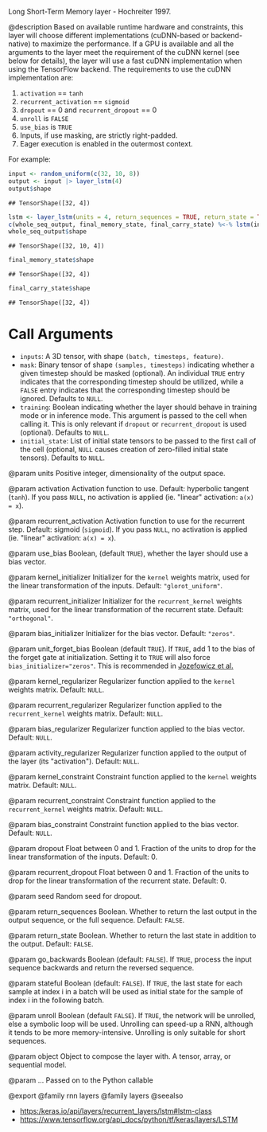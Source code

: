 Long Short-Term Memory layer - Hochreiter 1997.

@description
Based on available runtime hardware and constraints, this layer
will choose different implementations (cuDNN-based or backend-native)
to maximize the performance. If a GPU is available and all
the arguments to the layer meet the requirement of the cuDNN kernel
(see below for details), the layer will use a fast cuDNN implementation
when using the TensorFlow backend.
The requirements to use the cuDNN implementation are:

1. `activation` == `tanh`
2. `recurrent_activation` == `sigmoid`
3. `dropout` == 0 and `recurrent_dropout` == 0
4. `unroll` is `FALSE`
5. `use_bias` is `TRUE`
6. Inputs, if use masking, are strictly right-padded.
7. Eager execution is enabled in the outermost context.

For example:


```r
input <- random_uniform(c(32, 10, 8))
output <- input |> layer_lstm(4)
output$shape
```

```
## TensorShape([32, 4])
```

```r
lstm <- layer_lstm(units = 4, return_sequences = TRUE, return_state = TRUE)
c(whole_seq_output, final_memory_state, final_carry_state) %<-% lstm(input)
whole_seq_output$shape
```

```
## TensorShape([32, 10, 4])
```

```r
final_memory_state$shape
```

```
## TensorShape([32, 4])
```

```r
final_carry_state$shape
```

```
## TensorShape([32, 4])
```

# Call Arguments
- `inputs`: A 3D tensor, with shape `(batch, timesteps, feature)`.
- `mask`: Binary tensor of shape `(samples, timesteps)` indicating whether
    a given timestep should be masked  (optional).
    An individual `TRUE` entry indicates that the corresponding timestep
    should be utilized, while a `FALSE` entry indicates that the
    corresponding timestep should be ignored. Defaults to `NULL`.
- `training`: Boolean indicating whether the layer should behave in
    training mode or in inference mode. This argument is passed to the
    cell when calling it. This is only relevant if `dropout` or
    `recurrent_dropout` is used  (optional). Defaults to `NULL`.
- `initial_state`: List of initial state tensors to be passed to the first
    call of the cell (optional, `NULL` causes creation
    of zero-filled initial state tensors). Defaults to `NULL`.

@param units
Positive integer, dimensionality of the output space.

@param activation
Activation function to use.
Default: hyperbolic tangent (`tanh`).
If you pass `NULL`, no activation is applied
(ie. "linear" activation: `a(x) = x`).

@param recurrent_activation
Activation function to use
for the recurrent step.
Default: sigmoid (`sigmoid`).
If you pass `NULL`, no activation is applied
(ie. "linear" activation: `a(x) = x`).

@param use_bias
Boolean, (default `TRUE`), whether the layer
should use a bias vector.

@param kernel_initializer
Initializer for the `kernel` weights matrix,
used for the linear transformation of the inputs. Default:
`"glorot_uniform"`.

@param recurrent_initializer
Initializer for the `recurrent_kernel`
weights matrix, used for the linear transformation of the recurrent
state. Default: `"orthogonal"`.

@param bias_initializer
Initializer for the bias vector. Default: `"zeros"`.

@param unit_forget_bias
Boolean (default `TRUE`). If `TRUE`,
add 1 to the bias of the forget gate at initialization.
Setting it to `TRUE` will also force `bias_initializer="zeros"`.
This is recommended in [Jozefowicz et al.](
https://github.com/mlresearch/v37/blob/gh-pages/jozefowicz15.pdf)

@param kernel_regularizer
Regularizer function applied to the `kernel` weights
matrix. Default: `NULL`.

@param recurrent_regularizer
Regularizer function applied to the
`recurrent_kernel` weights matrix. Default: `NULL`.

@param bias_regularizer
Regularizer function applied to the bias vector.
Default: `NULL`.

@param activity_regularizer
Regularizer function applied to the output of the
layer (its "activation"). Default: `NULL`.

@param kernel_constraint
Constraint function applied to the `kernel` weights
matrix. Default: `NULL`.

@param recurrent_constraint
Constraint function applied to the
`recurrent_kernel` weights matrix. Default: `NULL`.

@param bias_constraint
Constraint function applied to the bias vector.
Default: `NULL`.

@param dropout
Float between 0 and 1. Fraction of the units to drop for the
linear transformation of the inputs. Default: 0.

@param recurrent_dropout
Float between 0 and 1. Fraction of the units to drop
for the linear transformation of the recurrent state. Default: 0.

@param seed
Random seed for dropout.

@param return_sequences
Boolean. Whether to return the last output
in the output sequence, or the full sequence. Default: `FALSE`.

@param return_state
Boolean. Whether to return the last state in addition
to the output. Default: `FALSE`.

@param go_backwards
Boolean (default: `FALSE`).
If `TRUE`, process the input sequence backwards and return the
reversed sequence.

@param stateful
Boolean (default: `FALSE`). If `TRUE`, the last state
for each sample at index i in a batch will be used as initial
state for the sample of index i in the following batch.

@param unroll
Boolean (default `FALSE`).
If `TRUE`, the network will be unrolled,
else a symbolic loop will be used.
Unrolling can speed-up a RNN,
although it tends to be more memory-intensive.
Unrolling is only suitable for short sequences.

@param object
Object to compose the layer with. A tensor, array, or sequential model.

@param ...
Passed on to the Python callable

@export
@family rnn layers
@family layers
@seealso
+ <https:/keras.io/api/layers/recurrent_layers/lstm#lstm-class>
+ <https://www.tensorflow.org/api_docs/python/tf/keras/layers/LSTM>
